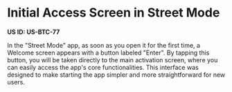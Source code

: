 # Initial Access Screen in Street Mode

**US ID: US-BTC-77**

In the "Street Mode" app, as soon as you open it for the first time, a Welcome screen appears with a button labeled "Enter". By tapping this button, you will be taken directly to the main activation screen, where you can easily access the app's core functionalities. This interface was designed to make starting the app simpler and more straightforward for new users.